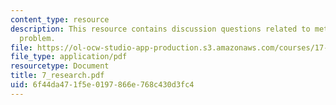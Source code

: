 ```yaml
---
content_type: resource
description: This resource contains discussion questions related to methodological
  problem.
file: https://ol-ocw-studio-app-production.s3.amazonaws.com/courses/17-951-special-graduate-topic-in-political-science-political-behavior-fall-2005/6f44da471f5e0197866e768c430d3fc4_7_research.pdf
file_type: application/pdf
resourcetype: Document
title: 7_research.pdf
uid: 6f44da47-1f5e-0197-866e-768c430d3fc4
---
```

